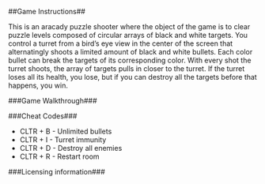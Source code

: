 ##Game Instructions##

This is an aracady puzzle shooter where the object of the game is to clear puzzle levels composed of circular arrays of black and white targets. You control a turret from a bird’s eye view in the center of the screen that alternatingly shoots a limited amount of black and white bullets. Each color bullet can break the targets of its corresponding color. With every shot the turret shoots, the array of targets pulls in closer to the turret. If the turret loses all its health, you lose, but if you can destroy all the targets before that happens, you win.

###Game Walkthrough### 





###Cheat Codes###

* CLTR + B - Unlimited bullets
* CLTR + I - Turret immunity
* CLTR + D - Destroy all enemies
* CLTR + R - Restart room

  
###Licensing information###
